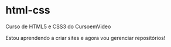 # html-css
Curso de HTML5 e CSS3 do CursoemVideo

Estou aprendendo a criar sites e agora vou gerenciar repositórios!